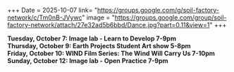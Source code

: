 +++
Date = 2025-10-07
link= "https://groups.google.com/g/soil-factory-network/c/Tm0nB-JVywc"
image = "https://groups.google.com/group/soil-factory-network/attach/27e32ad5b6bbd/Dance.jpg?part=0.11&view=1"
+++

**Tuesday, October 7: Image lab - Learn to Develop 7-9pm**  
**Thursday, October 9: Earth Projects Student Art show 5-8pm**  
**Friday, October 10: WIND Film Series: The Wind Will Carry Us 7-10pm**  
**Sunday, October 12: Image lab - Open Practice 7-9pm**

<!--more--\> 
